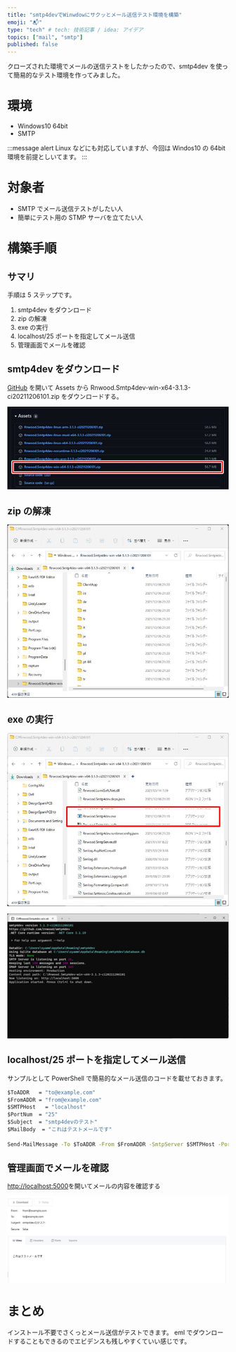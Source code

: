 ```yaml
---
title: "smtp4devでWinwdowにサクッとメール送信テスト環境を構築"
emoji: "📬"
type: "tech" # tech: 技術記事 / idea: アイデア
topics: ["mail", "smtp"]
published: false
---
```


クローズされた環境でメールの送信テストをしたかったので、smtp4dev を使って簡易的なテスト環境を作ってみました。

# 環境

- Windows10 64bit
- SMTP

:::message alert
Linux などにも対応していますが、今回は Windos10 の 64bit 環境を前提としいてます。
:::

# 対象者

- SMTP でメール送信テストがしたい人
- 簡単にテスト用の STMP サーバを立てたい人

# 構築手順

## サマリ

手順は 5 ステップです。

1. smtp4dev をダウンロード
2. zip の解凍
3. exe の実行
4. localhost/25 ポートを指定してメール送信
5. 管理画面でメールを確認

## smtp4dev をダウンロード

[GitHub](https://github.com/rnwood/smtp4dev/releases) を開いて Assets から Rnwood.Smtp4dev-win-x64-3.1.3-ci20211206101.zip をダウンロードする。

![](/images/83dc5600f6f744/github-smtp4dev.jpg)

## zip の解凍

![](/images/83dc5600f6f744/smtp4dev.jpg)

## exe の実行

![](/images/83dc5600f6f744/smtp4dev-exe.jpg)

![](/images/83dc5600f6f744/smtp4dev-run.jpg)

## localhost/25 ポートを指定してメール送信

サンプルとして PowerShell で簡易的なメール送信のコードを載せておきます。

```bat
$ToADDR   = "to@example.com"
$FromADDR = "from@example.com"
$SMTPHost   = "localhost"
$PortNum  = "25"
$Subject  = "smtp4devのテスト"
$MailBody  = "これはテストメールです"

Send-MailMessage -To $ToADDR -From $FromADDR -SmtpServer $SMTPHost -Port $PortNum -Subject "$Subject" -Body $MailBody  -Encoding UTF8
```

## 管理画面でメールを確認

[http://localhost:5000](http://localhost:5000/)を開いてメールの内容を確認する

![](/images/83dc5600f6f744/smtp4dev-manage.jpg)

# まとめ

インストール不要でさくっとメール送信がテストできます。
eml でダウンロードすることもできるのでエビデンスも残しやすくていい感じです。
